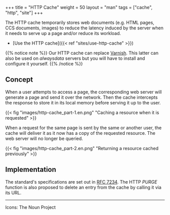 +++
title = "HTTP Cache"
weight = 50
layout = "man"
tags = ["cache", "http", "site"]
+++

The HTTP cache temporarily stores web documents (e.g. HTML pages, CCS documents, images) to reduce the latency induced by the server when it needs to serve up a page and/or reduce its workload.

- [Use the HTTP cache]({{< ref "sites/use-http-cache" >}})

{{% notice note %}}
Our HTTP cache can replace [Varnish](https://varnish-cache.org/). This latter can also be used on *alwaysdata* servers but you will have to install and configure it yourself.
{{% /notice %}}

## Concept

When a user attempts to access a page, the corresponding web server will generate a page and send it over the network. Then the cache intercepts the response to store it in its local memory before serving it up to the user.

{{< fig "images/http-cache_part-1.en.png" "Caching a resource when it is requested" >}}

When a request for the same page is sent by the same or another user, the cache will deliver it as it now has a copy of the requested resource. The web server will no longer be queried.

{{< fig "images/http-cache_part-2.en.png" "Returning a resource cached previously" >}}

## Implementation

The standard's specifications are set out in [RFC 7234](https://tools.ietf.org/html/rfc7234). The HTTP *PURGE* function is also proposed to delete an entry from the cache by calling it via its URL.

---
Icons: The Noun Project
